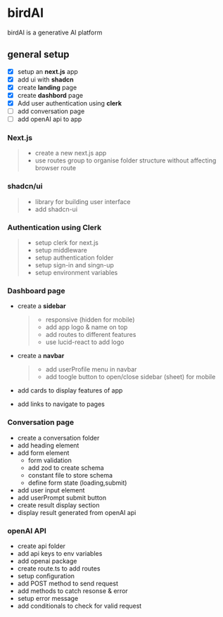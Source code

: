 # birdAI

birdAI is a generative AI platform

## general setup

- [x] setup an **next.js** app
- [x] add ui with **shadcn**
- [x] create **landing** page
- [x] create **dashbord** page
- [x] Add user authentication using **clerk**
- [ ] add conversation page
- [ ] add openAI api to app

### Next.js

> - create a new next.js app
> - use routes group to organise folder structure without affecting browser route

### shadcn/ui

> - library for building user interface
> - add shadcn-ui

### Authentication using Clerk

> - setup clerk for next.js
> - setup middleware
> - setup authentication folder
> - setup sign-in and singn-up
> - setup environment variables

### Dashboard page

- create a **sidebar**

  > - responsive (hidden for mobile)
  > - add app logo & name on top
  > - add routes to different features
  > - use lucid-react to add logo

- create a **navbar**

  > - add userProfile menu in navbar
  > - add toogle button to open/close sidebar (sheet) for mobile

- add cards to display features of app
- add links to navigate to pages

### Conversation page

- create a conversation folder
- add heading element
- add form element
  - form validation
  - add zod to create schema
  - constant file to store schema
  - define form state (loading,submit)
- add user input element
- add userPrompt submit button
- create result display section
- display result generated from openAI api

### openAI API

- create api folder
- add api keys to env variables
- add openai package
- create route.ts to add routes
- setup configuration
- add POST method to send request
- add methods to catch resonse & error
- setup error message
- add conditionals to check for valid request
